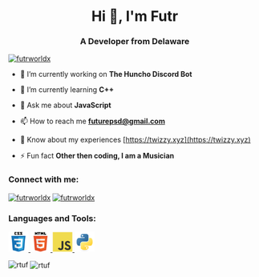 <h1 align="center">Hi 👋, I'm Futr</h1>
<h3 align="center">A Developer from Delaware</h3>

<p align="left"> <a href="https://twitter.com/futrworldx" target="blank"><img src="https://img.shields.io/twitter/follow/futrworldx?logo=twitter&style=for-the-badge" alt="futrworldx" /></a> </p>

- 🔭 I’m currently working on **The Huncho Discord Bot**

- 🌱 I’m currently learning **C++**

- 💬 Ask me about **JavaScript**

- 📫 How to reach me **futurepsd@gmail.com**

- 📄 Know about my experiences [https://twizzy.xyz](https://twizzy.xyz)

- ⚡ Fun fact **Other then coding, I am a Musician**

<h3 align="left">Connect with me:</h3>
<p align="left">
<a href="https://twitter.com/futrworldx" target="blank"><img align="center" src="https://raw.githubusercontent.com/rahuldkjain/github-profile-readme-generator/master/src/images/icons/Social/twitter.svg" alt="futrworldx" height="30" width="40" /></a>
<a href="https://instagram.com/futrworldx" target="blank"><img align="center" src="https://raw.githubusercontent.com/rahuldkjain/github-profile-readme-generator/master/src/images/icons/Social/instagram.svg" alt="futrworldx" height="30" width="40" /></a>
</p>

<h3 align="left">Languages and Tools:</h3>
<p align="left"> <a href="https://www.w3schools.com/css/" target="_blank" rel="noreferrer"> <img src="https://raw.githubusercontent.com/devicons/devicon/master/icons/css3/css3-original-wordmark.svg" alt="css3" width="40" height="40"/> </a> <a href="https://www.w3.org/html/" target="_blank" rel="noreferrer"> <img src="https://raw.githubusercontent.com/devicons/devicon/master/icons/html5/html5-original-wordmark.svg" alt="html5" width="40" height="40"/> </a> <a href="https://developer.mozilla.org/en-US/docs/Web/JavaScript" target="_blank" rel="noreferrer"> <img src="https://raw.githubusercontent.com/devicons/devicon/master/icons/javascript/javascript-original.svg" alt="javascript" width="40" height="40"/> </a> <a href="https://www.python.org" target="_blank" rel="noreferrer"> <img src="https://raw.githubusercontent.com/devicons/devicon/master/icons/python/python-original.svg" alt="python" width="40" height="40"/> </a> </p>

<p><img align="left" src="https://github-readme-stats.vercel.app/api/top-langs?username=rtuf&show_icons=true&locale=en&layout=compact" alt="rtuf" /></p>

<p>&nbsp;<img align="center" src="https://github-readme-stats.vercel.app/api?username=rtuf&show_icons=true&locale=en" alt="rtuf" /></p>

